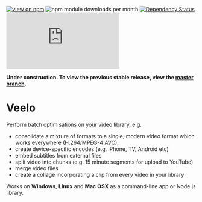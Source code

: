 [![view on npm](http://img.shields.io/npm/v/veelo.svg)](https://www.npmjs.org/package/veelo)
![npm module downloads per month](http://img.shields.io/npm/dm/veelo.svg)
[![Dependency Status](https://david-dm.org/75lb/veelo.svg)](https://david-dm.org/75lb/veelo)
![Analytics](https://ga-beacon.appspot.com/UA-27725889-8/veelo/README.md?pixel)

**Under construction. To view the previous stable release, view the [master branch](https://github.com/75lb/veelo/tree/master).**

Veelo
=====
Perform batch optimisations on your video library, e.g.

* consolidate a mixture of formats to a single, modern video format which works everywhere (H.264/MPEG-4 AVC).
* create device-specific encodes (e.g. iPhone, TV, Android etc)
* embed subtitles from external files
* split video into chunks (e.g. 15 minute segments for upload to YouTube)
* merge video files
* create a collage incorporating a clip from every video in your library

Works on __Windows__, __Linux__ and __Mac OSX__ as a command-line app or Node.js library. 
